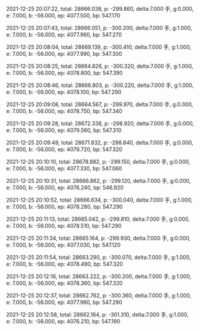 2021-12-25 20:07:22, total: 28666.038, p: -299.860, delta:7.000 手, g:0.000, e: 7.000, b: -56.000, ep: 4077.500, bp: 547.170

2021-12-25 20:07:43, total: 28666.051, p: -300.200, delta:7.000 手, g:1.000, e: 7.000, b: -56.000, ep: 4077.960, bp: 547.270

2021-12-25 20:08:04, total: 28669.139, p: -300.410, delta:7.000 手, g:1.000, e: 7.000, b: -56.000, ep: 4077.990, bp: 547.300

2021-12-25 20:08:25, total: 28664.826, p: -300.320, delta:7.000 手, g:1.000, e: 7.000, b: -56.000, ep: 4078.800, bp: 547.390

2021-12-25 20:08:46, total: 28666.803, p: -300.220, delta:7.000 手, g:1.000, e: 7.000, b: -56.000, ep: 4078.100, bp: 547.290

2021-12-25 20:09:08, total: 28664.567, p: -299.970, delta:7.000 手, g:0.000, e: 7.000, b: -56.000, ep: 4078.750, bp: 547.340

2021-12-25 20:09:28, total: 28672.338, p: -298.920, delta:7.000 手, g:0.000, e: 7.000, b: -56.000, ep: 4079.560, bp: 547.310

2021-12-25 20:09:49, total: 28671.832, p: -298.840, delta:7.000 手, g:0.000, e: 7.000, b: -56.000, ep: 4079.720, bp: 547.320

2021-12-25 20:10:10, total: 28678.882, p: -299.150, delta:7.000 手, g:0.000, e: 7.000, b: -56.000, ep: 4077.330, bp: 547.060

2021-12-25 20:10:31, total: 28666.862, p: -299.120, delta:7.000 手, g:0.000, e: 7.000, b: -56.000, ep: 4076.240, bp: 546.920

2021-12-25 20:10:52, total: 28666.634, p: -300.040, delta:7.000 手, g:1.000, e: 7.000, b: -56.000, ep: 4078.280, bp: 547.290

2021-12-25 20:11:13, total: 28665.042, p: -299.810, delta:7.000 手, g:0.000, e: 7.000, b: -56.000, ep: 4078.510, bp: 547.290

2021-12-25 20:11:34, total: 28665.164, p: -299.930, delta:7.000 手, g:0.000, e: 7.000, b: -56.000, ep: 4077.030, bp: 547.120

2021-12-25 20:11:54, total: 28663.290, p: -300.070, delta:7.000 手, g:1.000, e: 7.000, b: -56.000, ep: 4078.490, bp: 547.320

2021-12-25 20:12:16, total: 28663.222, p: -300.200, delta:7.000 手, g:1.000, e: 7.000, b: -56.000, ep: 4078.360, bp: 547.320

2021-12-25 20:12:37, total: 28662.762, p: -300.360, delta:7.000 手, g:1.000, e: 7.000, b: -56.000, ep: 4077.960, bp: 547.290

2021-12-25 20:12:58, total: 28662.164, p: -301.310, delta:7.000 手, g:1.000, e: 7.000, b: -56.000, ep: 4076.210, bp: 547.190